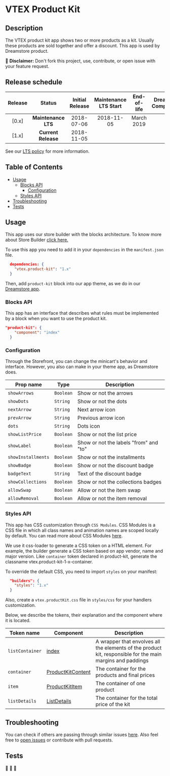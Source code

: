 # VTEX Product Kit

## Description
The VTEX product kit app shows two or more products as a kit. Usually these products are sold together and offer a discount. This app is used by Dreamstore product.

:loudspeaker: **Disclaimer:** Don't fork this project, use, contribute, or open issue with your feature request.

## Release schedule
| Release  | Status              | Initial Release | Maintenance LTS Start | End-of-life | Dreamstore Compatibility
| :--:     | :---:               |  :---:          | :---:                 | :---:       | :---: 
| [0.x]    | **Maintenance LTS** |  2018-07-06     | 2018-11-05            | March 2019  | 1.x
| [1.x]    | **Current Release** |  2018-11-05     |                       |             | 2.x

See our [LTS policy](https://github.com/vtex-apps/awesome-io#lts-policy) for more information.

## Table of Contents
- [Usage](#usage)
  - [Blocks API](#blocks-api)
    - [Configuration](#configuration)
  - [Styles API](#styles-api)
- [Troubleshooting](#troubleshooting)
- [Tests](#tests)

## Usage
This app uses our store builder with the blocks architecture. To know more about Store Builder [click here.](https://help.vtex.com/en/tutorial/understanding-storebuilder-and-stylesbuilder#structuring-and-configuring-our-store-with-object-object)

To use this app you need to add it in your `dependencies` in the `manifest.json` file.

```json
  dependencies: {
    "vtex.product-kit": "1.x"
  }
```

Then, add `product-kit` block into our app theme, as we do in our [Dreamstore app](https://github.com/vtex-apps/dreamstore/blob/master/store/blocks.json). 

### Blocks API
This app has an interface that describes what rules must be implemented by a block when you want to use the product kit.

```json
"product-kit": {
    "component": "index"
  }
```

### Configuration
Through the Storefront, you can change the minicart's behavior and interface. However, you also can make in your theme app, as Dreamstore does.

| Prop name          | Type              | Description                                   |
| ------------------ | ----------------- | --------------------------------------------- |
| `showArrows`       | `Boolean`         | Show or not the arrows                        |
| `showDots`         | `String`          | Show or not the dots                          |
| `nextArrow`        | `String`          | Next arrow icon                               |
| `prevArrow`        | `String`          | Previous arrow icon                           |
| `dots`             | `String`          | Dots icon                                     |
| `showListPrice`    | `Boolean`         | Show or not the list price                    |
| `showLabel`        | `Boolean`         | Show or not the labels "from" and "to"        |
| `showInstallments` | `Boolean`         | Show or not the installments                  |
| `showBadge`        | `Boolean`         | Show or not the discount badge                |
| `badgeText`        | `String`          | Text of the discount badge                    |
| `showCollections`  | `Boolean`         | Show or not the collections badges            |
| `allowSwap`        | `Boolean`         | Allow or not the item swap                    |
| `allowRemoval`     | `Boolean`         | Allow or not the item removal                 |

### Styles API
This app has CSS customization through `CSS Modules`. CSS Modules is a CSS file in which all class names and animation names are scoped locally by default. You can read more about CSS Modules [here](https://github.com/css-modules/css-modules).

We use it css-loader to generate a CSS token on a HTML element. For example, the builder generate a CSS token based on app vendor, name and major version. Like `container` token declared in product-kit, generate the classname vtex.product-kit-1-x-container.

To override the default CSS, you need to import `styles` on your manifest:

```json
  "builders": {
    "styles": "1.x"
  }
```

Also, create a `vtex.productKit.css` file in `styles/css` for your handlers customization.

Below, we describe the tokens, their explanation and the component where it is located.


| Token name         | Component          | Description                                            |
| ------------------ | ----------         |------------------------------------------------------- |
| `listContainer`        | [index](https://github.com/vtex-apps/product-kit/blob/master/react/index.js)           | A wrapper that envolves all the elements of the product kit, responsible for the main margins and paddings                         |
| `container`        | [ProductKitContent](https://github.com/vtex-apps/product-kit/blob/master/react/components/ProductKitContent.js)           | The container for the products and final prices                         |
| `item`        | [ProductKitItem](https://github.com/vtex-apps/product-kit/blob/master/react/components/ProductKitItem.js)           | The container of one product                         |
| `listDetails`        | [ListDetails](https://github.com/vtex-apps/product-kit/blob/master/react/components/ProductKitDetails.js)           | The container for the total price of the kit                         |

## Troubleshooting
You can check if others are passing through similar issues [here](https://github.com/vtex-apps/product-kit/issues). Also feel free to [open issues](https://github.com/vtex-apps/product-kit/issues/new) or contribute with pull requests.

## Tests
:construction: :construction: :construction: